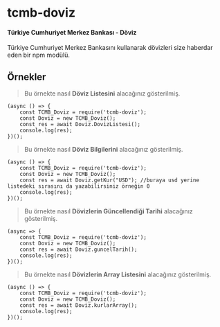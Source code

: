 # tcmb-doviz
#### Türkiye Cumhuriyet Merkez Bankası  -  Döviz

Türkiye Cumhuriyet Merkez Bankasını kullanarak dövizleri size haberdar eden bir npm modülü.

## Örnekler

>Bu örnekte nasıl **Döviz Listesini** alacağınız gösterilmiş.
    
	(async () => {
		const TCMB_Doviz = require('tcmb-doviz');
		const Doviz = new TCMB_Doviz();
		const res = await Doviz.DovizListesi();
		console.log(res);
    })();
>Bu örnekte nasıl **Döviz Bilgilerini** alacağınız gösterilmiş.
    
	(async () => {
		const TCMB_Doviz = require('tcmb-doviz');
		const Doviz = new TCMB_Doviz();
		const res = await Doviz.getKur("USD"); //buraya usd yerine listedeki sırasını da yazabilirsiniz örneğin 0
		console.log(res);
    })();
>Bu örnekte nasıl **Dövizlerin Güncellendiği Tarihi** alacağınız gösterilmiş.
    
	(async => {
		const TCMB_Doviz = require('tcmb-doviz');
		const Doviz = new TCMB_Doviz();
		const res = await Doviz.guncelTarih();
		console.log(res);
    })();

>Bu örnekte nasıl **Dövizlerin Array Listesini** alacağınız gösterilmiş.
    
	(async () => {
		const TCMB_Doviz = require('tcmb-doviz');
		const Doviz = new TCMB_Doviz();
		const res = await Doviz.kurlarArray();
		console.log(res);
    })();